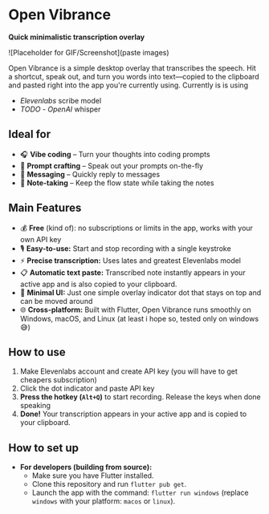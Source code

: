 # Open Vibrance

**Quick minimalistic transcription overlay**

![Placeholder for GIF/Screenshot](paste images)

Open Vibrance is a simple desktop overlay that transcribes the speech. Hit a shortcut, speak out, and turn you words into text—copied to the clipboard and pasted right into the app you're currently using. 
Currently is is using
- *Elevenlabs* scribe model
- _*TODO*_ - *OpenAI* whisper

## Ideal for
- 🎧 **Vibe coding** – Turn your thoughts into coding prompts
- 🚀 **Prompt crafting** – Speak out your prompts on-the-fly
- 💬 **Messaging** – Quickly reply to messages
- 📝 **Note-taking** – Keep the flow state while taking the notes

## Main Features
- 💰 **Free** (kind of): no subscriptions or limits in the app, works with your own API key
- 🎙️ **Easy-to-use:** Start and stop recording with a single keystroke
- ⚡ **Precise transcription:** Uses lates and greatest Elevenlabs model
- 📋 **Automatic text paste:** Transcribed note instantly appears in your active app and is also copied to your clipboard. 
- 📌 **Minimal UI:** Just one simple overlay indicator dot that stays on top and can be moved around
- 🌐 **Cross-platform:** Built with Flutter, Open Vibrance runs smoothly on Windows, macOS, and Linux (at least i hope so, tested only on windows 😅)

## How to use
1. Make Elevenlabs account and create API key (you will have to get cheapers subscription)
2. Click the dot indicator and paste API key
3. **Press the hotkey (`Alt+Q`)** to start recording. Release the keys when done speaking
4. **Done!** Your transcription appears in your active app and is copied to your clipboard.

## How to set up
- **For developers (building from source):**
    - Make sure you have Flutter installed.
    - Clone this repository and run `flutter pub get`.
    - Launch the app with the command: `flutter run windows` (replace `windows` with your platform: `macos` or `linux`).